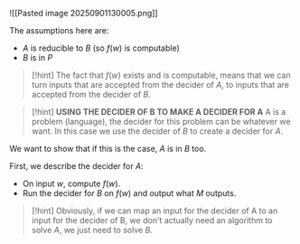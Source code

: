 ![[Pasted image 20250901130005.png]]


The assumptions here are:
- $A$ is reducible to $B$ (so $f(w)$ is computable)
- $B$ is in $P$

> [!hint]
> The fact that $f(w)$ exists and is computable, means that we can turn inputs that are accepted from the decider of $A$, to inputs that are accepted from the decider of $B$.

> [!hint] **USING THE DECIDER OF B TO MAKE A DECIDER FOR A**
> A is a problem (language), the decider for this problem can be whatever we want. In this case we use the decider of $B$ to create a decider for $A$.


We want to show that if this is the case, $A$ is in $B$ too.

First, we describe the decider for $A$:
- On input $w$, compute $f(w)$.
- Run the decider for $B$ on $f(w)$ and output what $M$ outputs.

> [!hint]
> Obviously, if we can map an input for the decider of A to an input for the decider of B, we don't actually need an algorithm to solve $A$, we just need to solve $B$.
